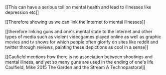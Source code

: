 
[[This can have a serious toll on mental health and lead to illnesses like depression etc]]

[[Therefore showing us we can link the Internet to mental illnesses]]

[[therefore linking guns and one's mental state to the Internet and other types of media such as violent videogames played online as well as graphic movies and tv shows for which people often glorify on sites like reddit and twitter through reviews, painting these depictions as cool in a sense]]

[[Caufield mentions how there is no association between shootings and mental illness, and yet so many guns are used in the ending of one's life Caulfield, Mike 2015 The Garden and the Stream A Technopastoral]]
